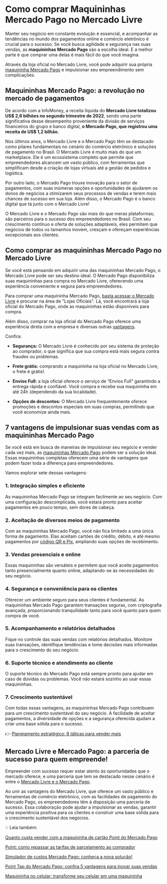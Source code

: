 # Como comprar Maquininhas Mercado Pago no Mercado Livre

Manter seu negócio em constante evolução é essencial, e acompanhar as tendências no mundo dos pagamentos online e comércio eletrônico é crucial para o sucesso. Se você busca agilidade e segurança nas suas vendas, as **maquininhas Mercado Pago** são a escolha ideal. E a melhor parte é que comprar uma delas é mais fácil do que você imagina.

Através da loja oficial no Mercado Livre, você pode adquirir sua própria [maquininha Mercado Pago](https://meubolso.mercadopago.com.br/maquininha-de-cartao-do-mercado-pago) e impulsionar seu empreendimento sem complicações.

## Maquininhas Mercado Pago: a revolução no mercado de pagamentos

De acordo com a InfoMoney, a receita líquida do **Mercado Livre totalizou US$ 2,6 bilhões no segundo trimestre de 2022**, sendo uma parte significativa desse desempenho proveniente da divisão de serviços financeiros do grupo e banco digital, **o Mercado Pago, que registrou uma receita de US$ 1,2 bilhão.**

Nos últimos anos, o Mercado Livre e o Mercado Pago têm se destacado como pilares fundamentais no cenário do comércio eletrônico e soluções de pagamento no Brasil. O Mercado Livre é muito mais do que um marketplace. Ele é um ecossistema completo que permite que empreendedores alcancem um vasto público, com ferramentas que simplificam desde a criação de lojas virtuais até a gestão de pedidos e logística.

Por outro lado, o Mercado Pago trouxe inovação para o setor de pagamentos, com suas inúmeras opções e oportunidades de ajudarem os donos de negócios a otimizarem seus processos de vendas e terem mais chances de sucesso em sua loja. Além disso, o Mercado Pago é o banco digital que tá junto com o Mercado Livre!

O Mercado Livre e o Mercado Pago são mais do que meras plataformas; são parceiros para o sucesso dos empreendedores no Brasil. Com seu crescimento contínuo e oferta de soluções adaptáveis, eles permitem que negócios de todos os tamanhos inovem, cresçam e ofereçam experiências excepcionais aos clientes.

## Como comprar as maquininhas Mercado Pago no Mercado Livre

Se você está pensando em adquirir uma das maquininhas Mercado Pago, o Mercado Livre pode ser seu destino ideal. O Mercado Pago disponibiliza suas maquininhas para compra no Mercado Livre, oferecendo uma experiência conveniente e segura para empreendedores.

Para comprar uma maquininha Mercado Pago, [basta acessar o Mercado Livre](https://www.mercadolivre.com.br/a/store/mercadopago?isSparkleRedirect=true#variant_sparkle/mlb-maquinhamp=27232&origin=sparkle) e procurar na área de "Lojas Oficiais". Lá, você encontrará a loja oficial do Mercado Pago, onde as maquininhas estão disponíveis para compra.

Além disso, comprar na loja oficial do Mercado Pago oferece uma experiência direta com a empresa e diversas outras [vantagens](https://meubolso.mercadopago.com.br/vantagens-de-adquirir-uma-maquininha-de-cartao-para-sua-loja).

Confira:

- **Segurança:** O Mercado Livre é conhecido por seu sistema de proteção ao comprador, o que significa que sua compra está mais segura contra fraudes ou problemas.

- **Frete grátis:** comprando a maquininha na loja oficial no Mercado Livre, o frete é grátis!.

- **Envios Full:** a loja oficial oferece o serviço de “Envios Full” garantindo a entrega rápida e confiável. Você compra e recebe sua maquininha em até 24h (dependendo da sua localidade). 

- **Opções de descontos:** O Mercado Livre frequentemente oferece promoções e descontos especiais em suas compras, permitindo que você economize ainda mais.

## 7 vantagens de impulsionar suas vendas com as maquininhas Mercado Pago

Se você está em busca de maneiras de impulsionar seu negócio e vender cada vez mais, as [maquininhas Mercado Pago](https://meubolso.mercadopago.com.br/maquininha-de-cartao-do-mercado-pago) podem ser a solução ideal. Essas maquininhas completas oferecem uma série de vantagens que podem fazer toda a diferença para empreendedores.

Vamos explorar sete dessas vantagens:

### 1. Integração simples e eficiente

As maquininhas Mercado Pago se integram facilmente ao seu negócio. Com uma configuração descomplicada, você estará pronto para aceitar pagamentos em pouco tempo, sem dores de cabeça.

### 2. Aceitação de diversos meios de pagamento

Com as maquininhas Mercado Pago, você não fica limitado a uma única forma de pagamento. Elas aceitam cartões de crédito, débito, e até mesmo pagamentos por [código QR e Pix](https://meubolso.mercadopago.com.br/venda-com-pix-atraves-da-maquininha-do-mercado-pago), ampliando suas opções de recebimento.

### 3. Vendas presenciais e online

Essas maquininhas são versáteis e permitem que você aceite pagamentos tanto presencialmente quanto online, adaptando-se às necessidades do seu negócio.

### 4. Segurança e conveniência para os clientes

Oferecer um ambiente seguro para seus clientes é fundamental. As maquininhas Mercado Pago garantem transações seguras, com criptografia avançada, proporcionando tranquilidade tanto para você quanto para quem compra de você.

### 5. Acompanhamento e relatórios detalhados

Fique no controle das suas vendas com relatórios detalhados. Monitore suas transações, identifique tendências e tome decisões mais informadas para o crescimento do seu negócio.

### 6. Suporte técnico e atendimento ao cliente

O suporte técnico do Mercado Pago está sempre pronto para ajudar em caso de dúvidas ou problemas. Você não estará sozinho ao usar essas maquininhas.

### 7. Crescimento sustentável

Com todas essas vantagens, as maquininhas Mercado Pago contribuem para um crescimento sustentável do seu negócio. A facilidade de aceitar pagamentos, a diversidade de opções e a segurança oferecida ajudam a criar uma base sólida para o sucesso.

👉 [Planejamento estratégico: 8 táticas para vender mais](https://meubolso.mercadopago.com.br/guia-estrategico-para-vender-mais)

## Mercado Livre e Mercado Pago: a parceria de sucesso para quem empreende!

Empreender com sucesso requer estar atento às oportunidades que o mercado oferece, e uma parceria que tem se destacado nesse cenário é entre o [Mercado Livre e o Mercado Pago](https://www.mercadolivre.com.br/a/store/mercadopago).

Ao unir as vantagens do Mercado Livre, que oferece um vasto público e ferramentas de comércio eletrônico, com as facilidades de pagamento do Mercado Pago, os empreendedores têm à disposição uma parceria de sucesso. Essa colaboração pode ajudar a impulsionar as vendas, garantir uma experiência positiva para os clientes e construir uma base sólida para o crescimento sustentável dos negócios.

💡 Leia também:

[Quanto custa vender com a maquininha de cartão Point do Mercado Pago](https://meubolso.mercadopago.com.br/quanto-custa-vender-com-a-maquininha-de-cartao-point-do-mercado-pago)

[Point: como repassar as tarifas de parcelamento ao comprador](https://empreendedores.mercadopago.com.br/point-como-repassar-ao-comprador-as-tarifas-de-parcelamento-na-venda)

[Simulador de custos Mercado Pago: conheça a nova solução!](https://empreendedores.mercadopago.com.br/simulador-de-custos-mercado-pago)

[Point Tap do Mercado Pago: confira 5 vantagens para inovar suas vendas](https://empreendedores.mercadopago.com.br/vantagens-da-point-tap-para-seu-negocio)

[Maquininha no celular: transforme seu celular em uma maquininha](https://empreendedores.mercadopago.com.br/inove-seu-negocio-com-maquininha-no-celular)